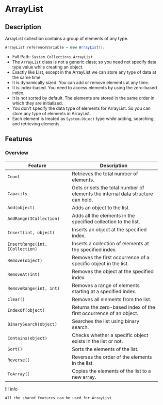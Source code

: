 # ArrayList

## Description

ArrayList collection contains a group of elements of any type.

```csharp
ArrayList referenceVariable = new ArrayList();
```

- Full Path: `System.Collections.ArrayList`
- The `ArrayList` class is not a generic class; so you need not specify data type value while creating an object.
- Exactly like List, except in the ArrayList we can store any type of data at the same time
- It is dynamically sized. You can add or remove elements at any time.
- It is index-based. You need to access elements by using the zero-based index.
- It is not sorted by default. The elements are stored in the same order in which they are initialized.
- You don't specify the data type of elements for ArrayList. So you can store any type of elements in ArrayList.
- Each element is treated as `System.Object` type while adding, searching, and retrieving elements.

## Features

### Overview

| **Feature**                     | **Description**                                                                 |
|---------------------------------|---------------------------------------------------------------------------------|
| `Count`                         | Retrieves the total number of elements.                                         |
| `Capacity`                      | Gets or sets the total number of elements the internal data structure can hold. |
| `Add(object)`                   | Adds an object to the list.                                                     |
| `AddRange(ICollection)`         | Adds all the elements in the specified collection to the list.                  |
| `Insert(int, object)`           | Inserts an object at the specified index.                                       |
| `InsertRange(int, ICollection)` | Inserts a collection of elements at the specified index.                        |
| `Remove(object)`                | Removes the first occurrence of a specific object in the list.                  |
| `RemoveAt(int)`                 | Removes the object at the specified index.                                      |
| `RemoveRange(int, int)`         | Removes a range of elements starting at a specified index.                      |
| `Clear()`                       | Removes all elements from the list.                                             |
| `IndexOf(object)`               | Returns the zero-based index of the first occurrence of an object.              |
| `BinarySearch(object)`          | Searches the list using binary search.                                          |
| `Contains(object)`              | Checks whether a specific object exists in the list or not.                     |
| `Sort()`                        | Sorts the elements of the list.                                                 |
| `Reverse()`                     | Reverses the order of the elements in the list.                                 |
| `ToArray()`                     | Copies the elements of the list to a new array.                                 |

!!! info

    All the shared features can be used for ArrayList
